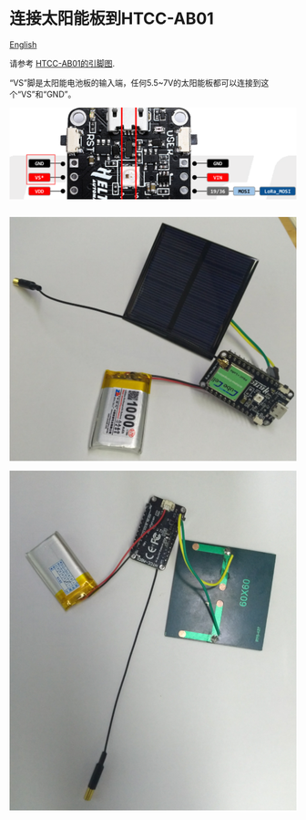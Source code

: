 # 连接太阳能板到HTCC-AB01
[English](https://heltec-automation-docs.readthedocs.io/en/latest/cubecell/dev-board/htcc-ab01/solar_panel.html)

请参考 [HTCC-AB01的引脚图](http://resource.heltec.cn/download/CubeCell/DevBoard/HTCC-AB01_PinoutDiagram.pdf).

“VS”脚是太阳能电池板的输入端，任何5.5~7V的太阳能板都可以连接到这个“VS”和“GND”。

![](img/solar_panel/03.png)

``` Note:: 太阳能电池板不能作为整个系统的动力源，因此必须使用可充电的锂电池。CubeCell HTCC-AB01开发板上已经集成了电池和太阳能电池板管理系统。

```

![](img/solar_panel/01.png)



![](img/solar_panel/02.png)